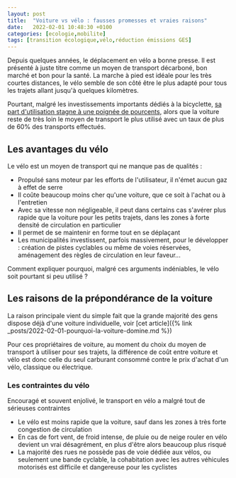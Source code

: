 ```yaml
---
layout: post
title:  "Voiture vs vélo : fausses promesses et vraies raisons"
date:   2022-02-01 10:48:30 +0100
categories: [ecologie,mobilite]
tags: [transition écologique,vélo,réduction émissions GES]
---
```


Depuis quelques années, le déplacement en vélo a bonne presse. Il est présenté à juste titre comme un moyen de transport décarboné, bon marché et bon pour la santé.
La marche à pied est idéale pour les très courtes distances, le vélo semble de son côté être le plus adapté pour tous les trajets allant jusqu'à quelques kilomètres.

Pourtant, malgré les investissements importants dédiés à la bicyclette, [sa part d'utilisation stagne à une poignée de pourcents][statistiques-mobilite-2019],
alors que la voiture reste de très loin le moyen de transport le plus utilisé avec un taux de plus de 60% des transports effectués.

## Les avantages du vélo

Le vélo est un moyen de transport qui ne manque pas de qualités :
* Propulsé sans moteur par les efforts de l'utilisateur, il n'émet aucun gaz à effet de serre
* Il coûte beaucoup moins cher qu'une voiture, que ce soit à l'achat ou à l'entretien
* Avec sa vitesse non négligeable, il peut dans certains cas s'avérer plus rapide que la voiture pour les petits trajets, dans les zones à forte densité de circulation en particulier
* Il permet de se maintenir en forme tout en se déplaçant
* Les municipalités investissent, parfois massivement, pour le développer : création de pistes cyclables ou même de voies réservées, aménagement des règles de circulation en leur faveur...

Comment expliquer pourquoi, malgré ces arguments indéniables, le vélo soit pourtant si peu utilisé ?

## Les raisons de la prépondérance de la voiture

La raison principale vient du simple fait que la grande majorité des gens dispose déjà d'une voiture individuelle, voir [cet article]({% link _posts/2022-02-01-pourquoi-la-voiture-domine.md %})

Pour ces propriétaires de voiture, au moment du choix du moyen de transport à utiliser pour ses trajets, la différence de coût entre voiture et vélo est donc celle du seul carburant consommé contre le prix d'achat d'un vélo, classique ou électrique.

### Les contraintes du vélo

Encouragé et souvent enjolivé, le transport en vélo a malgré tout de sérieuses contraintes
* Le vélo est moins rapide que la voiture, sauf dans les zones à très forte congestion de circulation
* En cas de fort vent, de froid intense, de pluie ou de neige rouler en vélo devient un vrai désagrément, en plus d'être alors beaucoup plus risqué
* La majorité des rues ne possède pas de voie dédiée aux vélos, ou seulement une bande cyclable, la cohabitation avec les autres véhicules motorisés est difficile et dangereuse pour les cyclistes


[statistiques-mobilite-2019]: https://www.statistiques.developpement-durable.gouv.fr/comment-les-francais-se-deplacent-ils-en-2019-resultats-de-lenquete-mobilite-des-personnes
[chiffres-parc-auto]: https://www.lesechos.fr/industrie-services/automobile/les-vrais-chiffres-du-parc-automobile-francais-1168701
